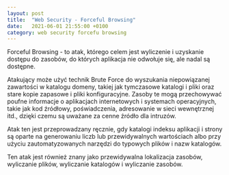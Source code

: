 ```yaml
---
layout: post
title:  "Web Security - Forceful Browsing"
date:   2021-06-01 21:55:00 +0100
category: web security forcefu browsing
---
```


Forceful Browsing - to atak, którego celem jest wyliczenie i uzyskanie dostępu do zasobów, do których aplikacja nie odwołuje się, ale nadal są dostępne.

Atakujący może użyć technik Brute Force do wyszukania niepowiązanej zawartości w katalogu domeny, takiej jak tymczasowe katalogi i pliki oraz stare kopie zapasowe i pliki konfiguracyjne. Zasoby te mogą przechowywać poufne informacje o aplikacjach internetowych i systemach operacyjnych, takie jak kod źródłowy, poświadczenia, adresowanie w sieci wewnętrznej itd., dzięki czemu są uważane za cenne źródło dla intruzów.

Atak ten jest przeprowadzany ręcznie, gdy katalogi indeksu aplikacji i strony są oparte na generowaniu liczb lub przewidywalnych wartościach albo przy użyciu zautomatyzowanych narzędzi do typowych plików i nazw katalogów.

Ten atak jest również znany jako przewidywalna lokalizacja zasobów, wyliczanie plików, wyliczanie katalogów i wyliczanie zasobów.